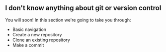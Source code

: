 ## I don't know anything about git or version control

You will soon!  In this section we're going to take you through:

* Basic navigation
* Create a new repository
* Clone an existing repository
* Make a commit

